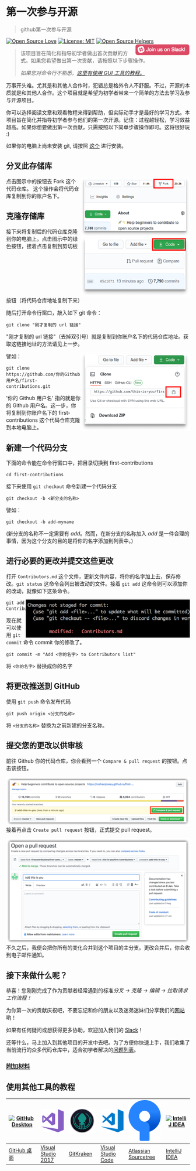 # 第一次参与开源

> github第一次参与开源



[![Open Source Love](https://badges.frapsoft.com/os/v1/open-source.svg?v=103)](https://github.com/ellerbrock/open-source-badges/)
[![License: MIT](https://img.shields.io/badge/License-MIT-green.svg)](https://opensource.org/licenses/MIT)
[![Open Source Helpers](https://www.codetriage.com/roshanjossey/first-contributions/badges/users.svg)](https://www.codetriage.com/roshanjossey/first-contributions)
[<img align="right" width="150" src="./image/join-slack-team.png">](https://join.slack.com/t/firstcontributors/shared_invite/zt-1hg51qkgm-Xc7HxhsiPYNN3ofX2_I8FA)



> 该项目旨在简化和指导初学者做出首次贡献的方式。如果您希望做出第一次贡献，请按照以下步骤操作。
>
> *如果您对命令行不熟悉，[这里有使用 GUI 工具的教程。](https://github.com/firstcontributions/first-contributions#tutorials-using-other-tools)*

万事开头难。尤其是和其他人合作时，犯错总是格外令人不舒服。不过，开源的本质就是和其他人合作。这个项目就是希望为初学者带来一个简单的方法去学习及参与开源项目。

你可以选择阅读文章和观看教程来得到帮助，但实际动手才是最好的学习方式。本项目旨在简化并指导初学者参与他们的第一次开源。记住：过程越轻松，学习效益越高。如果你想要做出第一次贡献，只需按照以下简单步骤操作即可。这将很好玩 :)


如果你的电脑上尚未安装 git, 请按照 [这个](https://help.github.com/articles/set-up-git/) 进行安装。

## 分叉此存储库

<img align="right" width="300" src="./image/fork.png" alt="fork this repository" />

点击图示中的按钮去 Fork 这个代码仓库。
这个操作会将代码仓库复制到你的账户名下。

## 克隆存储库

<img align="right" width="300" src="./image/clone.png" alt="clone this repository" />

接下来将复制后的代码仓库克隆到你的电脑上。点击图示中的绿色按钮，接着点击复制到剪切板按钮（将代码仓库地址复制下来）

随后打开命令行窗口，敲入如下 git 命令：

```
git clone "刚才复制的 url 链接"
```
"刚才复制的 url 链接"（去掉双引号）就是复制到你账户名下的代码仓库地址。获取这链接地址的方法请见上一步。

<img align="right" width="300" src="./image/copy-to-clipboard.png" alt="copy URL to clipboard" />

譬如：
```
git clone https://github.com/你的Github用户名/first-contributions.git
```

'你的 Github 用户名' 指的就是你的 Github 用户名。这一步，你将复制到你账户名下的 first-contributions 这个代码仓库克隆到本地电脑上。

## 新建一个代码分支

下面的命令能在命令行窗口中，把目录切换到 first-contributions

```
cd first-contributions
```
接下来使用 `git checkout` 命令新建一个代码分支
```
git checkout -b <新分支的名称>
```

譬如：
```
git checkout -b add-myname
```

(新分支的名称不一定需要有 *add*。然而，在新分支的名称加入 *add* 是一件合理的事情，因为这个分支的目的是将你的名字添加到列表中。)

## 进行必要的更改并提交这些更改

打开 `Contributors.md` 这个文件，更新文件内容，将你的名字加上去，保存修改。`git status` 这命令会列出被改动的文件。接着 `git add` 这命令则可以添加你的改动，就像如下这条命令。

<img align="right" width="450" src="image/git-status.png" alt="git status" />

```
git add Contributors.md
```

现在就可以使用 `git commit` 命令 commit 你的修改了。
```
git commit -m "Add <你的名字> to Contributors list"
```
将 `<你的名字>` 替换成你的名字

## 将更改推送到 GitHub

使用 `git push` 命令发布代码
```
git push origin <分支的名称>
```
将 `<分支的名称>` 替换为之前新建的分支名称。

## 提交您的更改以供审核

前往 Github 你的代码仓库，你会看到一个 `Compare & pull request` 的按钮。点击该按钮。

<img style="float: right;" src="./image/compare-and-pull.png" alt="create a pull request" />

接着再点击 `Create pull request` 按钮，正式提交 pull request。

<img style="float: right;" src="./image/submit-pull-request.png" alt="submit pull request" />

不久之后，我便会把你所有的变化合并到这个项目的主分支。更改合并后，你会收到电子邮件通知。



## 接下来做什么呢？

恭喜！您刚刚完成了作为贡献者经常遇到的标准*分叉 -> 克隆 -> 编辑 -> 拉取请求工作流程！* 

为你第一次的贡献庆祝吧，不要忘记和你的朋友以及迷弟迷妹们分享我们的[网站](https://roshanjossey.github.io/first-contributions/#social-share)哟！

如果有任何疑问或想获得更多协助，欢迎加入我们的 [Slack](https://join.slack.com/t/firstcontributors/shared_invite/zt-1hg51qkgm-Xc7HxhsiPYNN3ofX2_I8FA)！

还等什么，马上加入到其他项目的开发中去吧。为了方便你快速上手，我们收集了当前流行的众多代码仓库中，适合初学者解决的[问题列表](https://roshanjossey.github.io/first-contributions/#project-list)。

### [附加材料](https://github.com/firstcontributions/first-contributions/blob/main/additional-material/git_workflow_scenarios/additional-material.md)

## 使用其他工具的教程

| <a href="gui-tool-tutorials/github-desktop-tutorial.md"><img alt="GitHub Desktop" src="https://desktop.github.com/images/desktop-icon.svg" width="100"></a> | <a href="gui-tool-tutorials/github-windows-vs2017-tutorial.md"><img alt="Visual Studio 2017" src="./image/Visual_Studio_2017_Logo.svg" width="100"></a> | <a href="gui-tool-tutorials/gitkraken-tutorial.md"><img alt="GitKraken" src="./image/gk-icon.png" width="100"></a> | <a href="gui-tool-tutorials/github-windows-vs-code-tutorial.md"><img alt="VS Code" src="./image/Visual_Studio_Code_1.18_icon.svg" width=100></a> | <a href="gui-tool-tutorials/sourcetree-macos-tutorial.md"><img alt="Sourcetree App" src="./image/Sourcetree-icon-blue.svg" width=100></a> | <a href="gui-tool-tutorials/github-windows-intellij-tutorial.md"><img alt="IntelliJ IDEA" src="https://upload.wikimedia.org/wikipedia/commons/thumb/9/9c/IntelliJ_IDEA_Icon.svg/512px-IntelliJ_IDEA_Icon.svg.png" width=100></a> |
| ------------------------------------------------------------ | ------------------------------------------------------------ | ------------------------------------------------------------ | ------------------------------------------------------------ | ------------------------------------------------------------ | ------------------------------------------------------------ |
| [GitHub 桌面](https://github.com/firstcontributions/first-contributions/blob/main/translations/gui-tool-tutorials/github-desktop-tutorial.md) | [Visual Studio 2017](https://github.com/firstcontributions/first-contributions/blob/main/translations/gui-tool-tutorials/github-windows-vs2017-tutorial.md) | [GitKraken](https://github.com/firstcontributions/first-contributions/blob/main/translations/gui-tool-tutorials/gitkraken-tutorial.md) | [Visual Studio Code](https://github.com/firstcontributions/first-contributions/blob/main/translations/gui-tool-tutorials/github-windows-vs-code-tutorial.md) | [Atlassian Sourcetree](https://github.com/firstcontributions/first-contributions/blob/main/translations/gui-tool-tutorials/sourcetree-macos-tutorial.md) | [IntelliJ IDEA](https://github.com/firstcontributions/first-contributions/blob/main/translations/gui-tool-tutorials/github-windows-intellij-tutorial.md) |

